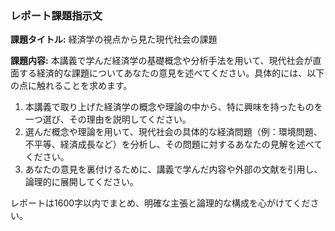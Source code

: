 ### レポート課題指示文

**課題タイトル:** 経済学の視点から見た現代社会の課題

**課題内容:** 本講義で学んだ経済学の基礎概念や分析手法を用いて、現代社会が直面する経済的な課題についてあなたの意見を述べてください。具体的には、以下の点に触れることを求めます。

1. 本講義で取り上げた経済学の概念や理論の中から、特に興味を持ったものを一つ選び、その理由を説明してください。
2. 選んだ概念や理論を用いて、現代社会の具体的な経済問題（例：環境問題、不平等、経済成長など）を分析し、その問題に対するあなたの見解を述べてください。
3. あなたの意見を裏付けるために、講義で学んだ内容や外部の文献を引用し、論理的に展開してください。

レポートは1600字以内でまとめ、明確な主張と論理的な構成を心がけてください。
